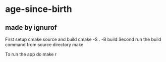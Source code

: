 # age-since-birth
## made by ignurof

First setup cmake source and build
cmake -S . -B build
Second run the build command from source directory
make

To run the app do
make r
